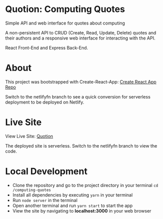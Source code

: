 # Quotion: Computing Quotes

Simple API and web interface for quotes about computing

A non-persistent API to CRUD (Create, Read, Update, Delete) quotes and their authors and a responsive web interface for interacting with the API.

React Front-End and Express Back-End.

# About

This project was bootstrapped with Create-React-App: [Create React App Repo](https://github.com/facebook/create-react-app)

Switch to the netlifyfn branch to see a quick conversion for serverless deployment to be deployed on Netlify.

# Live Site

View Live Site: [Quotion](https://quotion.netlify.app/)

The deployed site is serverless. Switch to the netlifyfn branch to view the code.

# Local Development

- Clone the repository and go to the project directory in your terminal `cd /computing-quotes`
- Install all dependencies by executing `yarn` in your terminal
- Run `node server` in the terminal
- Open another terminal and run `yarn start` to start the app
- View the site by navigating to **localhost:3000** in your web browser
